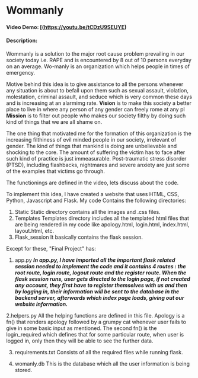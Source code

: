 # Wommanly 
#### Video Demo:  [(https://youtu.be/tCDzU9SEUYE)
#### Description:
Wommanly is a solution to the major root cause problem prevailing in our society today i.e. RAPE and is encountered by 8 out of 10 persons everyday on an average. Wo-manly is an organization which helps people in times of emergency.

Motive behind this idea is to give assistance to all the persons whenever any situation is about to befall upon them such as sexual assault, violation, molestation, criminal assault, and seduce which is very common these days and is increasing at an alarmimg rate.
**Vision** is to make this society a better place to live in where any person of any gender can freely rome at any pl
**Mission** is to filter out people who makes our society filthy by doing such kind of things that we are all shame on.

The one thing that motivated me for the formation of this organization is the increasing filthiness of evil minded people in our society, irrelevant of gender. The kind of things that mankind is doing are unbelievable and shocking to the core.
The amount of suffering the victim has to face after such kind of practice is just immeasurable. Post-traumatic stress disorder (PTSD), including flashbacks, nightmares and severe anxiety are just some of the examples that victims go through.

The functionings are defined in the video, lets discuss about the code.

To implement this idea, I have created a website that uses HTML, CSS, Python, Javascript and Flask. My code Contains the following directories:
1. Static 
Static directory contains all the images and .css files.
2. Templates
Templates directory includes all the templated html files that are being rendered in my code like apology.html, login.html, index.html, layout.html, etc.
3. Flask_session
It basically contains the flask session.

Except for these, "Final Project" has:
1. app.py 
***In app.py, I have imported all the important flask related session needed to implement the code and it contains 4 routes :
the root route, login route, logout route and the register route. When the flask session runs, user gets directed to the login page, if not created any account, they first have to register themselves with us and then by logging in, their information will be sent to the database in the backend server, afterwards which index page loads, giving out our website information.***

2.helpers.py
All the helping functions are defined in this file. Apology is a fn() that renders apology followed by a grumpy cat whenever user fails to give in some basic input as mentioned. The second fn() is the login_required which defines that for some particular route, when user is logged in, only then they will be able to see the further data.

3. requirements.txt
Consists of all the required files while running flask.

4. womanly.db
This is the database which all the user information is being stored.

